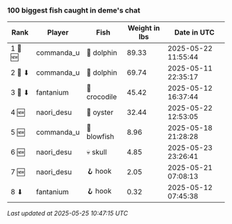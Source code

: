 ### 100 biggest fish caught in deme's chat
| Rank | Player | Fish | Weight in lbs | Date in UTC |
|------|--------|-----------|---------|-----|
| 1 🥇 🆕 | commanda_u | 🐬 dolphin | 89.33 | 2025-05-22 11:55:44 |
| 2 🥈 ⬇ | commanda_u | 🐬 dolphin | 69.74 | 2025-05-11 22:35:17 |
| 3 🥉 ⬇ | fantanium | 🐊 crocodile | 45.42 | 2025-05-12 16:37:44 |
| 4 🆕 | naori_desu | 🦪 oyster | 32.44 | 2025-05-22 12:53:05 |
| 5 🆕 | commanda_u | 🐡 blowfish | 8.96 | 2025-05-18 21:28:28 |
| 6 🆕 | naori_desu | 💀 skull | 4.85 | 2025-05-23 23:26:41 |
| 7 🆕 | naori_desu | 🪝 hook | 2.05 | 2025-05-21 07:08:13 |
| 8 ⬇ | fantanium | 🪝 hook | 0.32 | 2025-05-12 07:45:38 |

_Last updated at 2025-05-25 10:47:15 UTC_